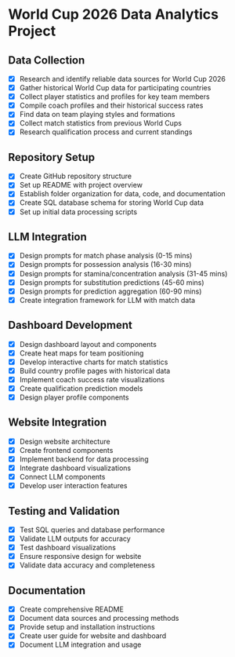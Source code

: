 # World Cup 2026 Data Analytics Project

## Data Collection
- [x] Research and identify reliable data sources for World Cup 2026
- [x] Gather historical World Cup data for participating countries
- [x] Collect player statistics and profiles for key team members
- [x] Compile coach profiles and their historical success rates
- [x] Find data on team playing styles and formations
- [x] Collect match statistics from previous World Cups
- [x] Research qualification process and current standings

## Repository Setup
- [x] Create GitHub repository structure
- [x] Set up README with project overview
- [x] Establish folder organization for data, code, and documentation
- [x] Create SQL database schema for storing World Cup data
- [x] Set up initial data processing scripts

## LLM Integration
- [x] Design prompts for match phase analysis (0-15 mins)
- [x] Design prompts for possession analysis (16-30 mins)
- [x] Design prompts for stamina/concentration analysis (31-45 mins)
- [x] Design prompts for substitution predictions (45-60 mins)
- [x] Design prompts for prediction aggregation (60-90 mins)
- [x] Create integration framework for LLM with match data

## Dashboard Development
- [x] Design dashboard layout and components
- [x] Create heat maps for team positioning
- [x] Develop interactive charts for match statistics
- [x] Build country profile pages with historical data
- [x] Implement coach success rate visualizations
- [x] Create qualification prediction models
- [x] Design player profile components

## Website Integration
- [x] Design website architecture
- [x] Create frontend components
- [x] Implement backend for data processing
- [x] Integrate dashboard visualizations
- [x] Connect LLM components
- [x] Develop user interaction features

## Testing and Validation
- [x] Test SQL queries and database performance
- [x] Validate LLM outputs for accuracy
- [x] Test dashboard visualizations
- [x] Ensure responsive design for website
- [x] Validate data accuracy and completeness

## Documentation
- [x] Create comprehensive README
- [x] Document data sources and processing methods
- [x] Provide setup and installation instructions
- [x] Create user guide for website and dashboard
- [x] Document LLM integration and usage
